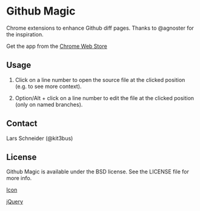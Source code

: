 # Github Magic

Chrome extensions to enhance Github diff pages. Thanks to @agnoster for the inspiration.

Get the app from the [Chrome Web Store](https://chrome.google.com/webstore/detail/github-magic/nebfkfejikecebcjgbbidmkpfnknbena)


## Usage

1. Click on a line number to open the source file at the clicked position (e.g. to see more context). 

2. Option/Alt + click on a line number to edit the file at the clicked position (only on named branches).


## Contact

Lars Schneider (@kit3bus)


## License

Github Magic is available under the BSD license. See the LICENSE file for more info.

[Icon](http://openclipart.org/detail/83863/magic-wand-by-jhnri4)

[jQuery](http://jquery.org/license/)